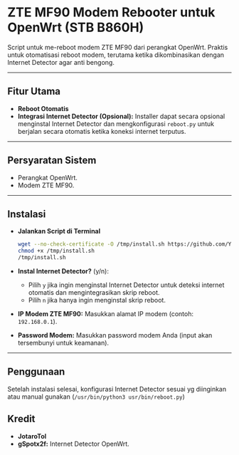 # ZTE MF90 Modem Rebooter untuk OpenWrt (STB B860H)

Script untuk me-reboot modem ZTE MF90 dari perangkat OpenWrt. Praktis untuk otomatisasi reboot modem, terutama ketika dikombinasikan dengan Internet Detector agar anti bengong.

---

## Fitur Utama

* **Reboot Otomatis**
* **Integrasi Internet Detector (Opsional):** Installer dapat secara opsional menginstal Internet Detector dan mengkonfigurasi `reboot.py` untuk berjalan secara otomatis ketika koneksi internet terputus.

---

## Persyaratan Sistem


* Perangkat OpenWrt.
* Modem ZTE MF90.

---

## Instalasi

* **Jalankan Script di Terminal**

    ```bash
    wget --no-check-certificate -O /tmp/install.sh https://github.com/YourUsername/YourRepoName/raw/main/install.sh
    chmod +x /tmp/install.sh
    /tmp/install.sh
    ```

* **Instal Internet Detector?** (y/n):
  * Pilih `y` jika ingin menginstal Internet Detector untuk deteksi internet otomatis dan mengintegrasikan skrip reboot.
  * Pilih `n` jika hanya ingin menginstal skrip reboot.

* **IP Modem ZTE MF90:** Masukkan alamat IP modem (contoh: `192.168.0.1`).

* **Password Modem:** Masukkan password modem Anda (input akan tersembunyi untuk keamanan).
---

## Penggunaan

Setelah instalasi selesai, konfigurasi Internet Detector sesuai yg diinginkan atau manual gunakan (`/usr/bin/python3 usr/bin/reboot.py`)

## Kredit
* **JotaroTol**
* **gSpotx2f:** Internet Detector OpenWrt.
